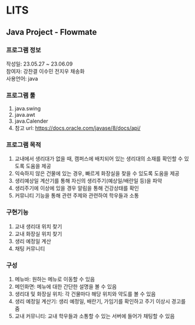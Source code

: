 # LITS
## Java Project - Flowmate
### 프로그램 정보
작성일: 23.05.27 ~ 23.06.09 <br>
참여자: 강찬결 이수민 전지우 채송화 <br>
사용언어: java <br>
### 프로그램 툴
1. java.swing
2. java.awt
3. java.Calender
4. 참고 url: https://docs.oracle.com/javase/8/docs/api/
### 프로그램 목적
1. 교내에서 생리대가 없을 때, 캠퍼스에 배치되어 있는 생리대의 소재를 확인할 수 있도록 도움을 제공
2. 익숙하지 않은 건물에 있는 경우, 빠르게 화장실을 찾을 수 있도록 도움을 제공
3. 생리예상일 계산기를 통해 자신의 생리주기(예상일/배란일 등)을 파악
4. 생리주기에 이상에 있을 경우 알림을 통해 건강상태를 확인
5. 커뮤니티 기능을 통해 관련 주제와 관련하여 학우들과 소통
### 구현기능
1. 교내 생리대 위치 찾기
2. 교내 화장실 위치 찾기
3. 생리 예정일 계산
4. 채팅 커뮤니티
### 구성
1. 메뉴바: 원하는 메뉴로 이동할 수 있음
2. 메인화면: 메뉴에 대한 간단한 설명을 볼 수 있음
3. 생리대 및 화장실 위치: 각 건물마다 해당 위치와 약도를 볼 수 있음
4. 생리 예정일 계산기: 생리 예정일, 배란기, 가임기를 확인하고 주기 이상시 경고를 줌
5. 교내 커뮤니티: 교내 학우들과 소통할 수 있는 서버에 들어가 채팅할 수 있음
